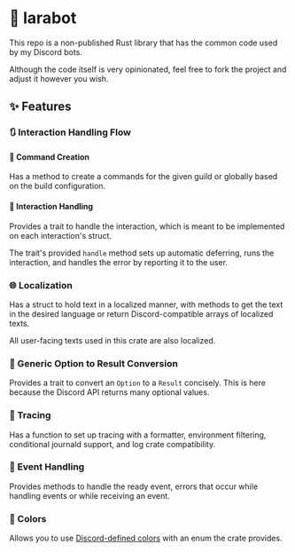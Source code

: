 # 🤖 larabot

This repo is a non-published Rust library that has the common code used by my Discord bots.

Although the code itself is very opinionated, feel free to fork the project and adjust it however you wish.

## ✨ Features

### 🔃 Interaction Handling Flow

#### 🫡 Command Creation

Has a method to create a commands for the given guild or globally based on the build configuration.

#### 🏃 Interaction Handling

Provides a trait to handle the interaction, which is meant to be implemented on each interaction's struct.

The trait's provided `handle` method sets up automatic deferring, runs the interaction, and handles the error by
reporting it to the user.

### 🌐 Localization

Has a struct to hold text in a localized manner, with methods to get the text in the desired language or return
Discord-compatible arrays of localized texts.

All user-facing texts used in this crate are also localized.

### 🙈 Generic Option to Result Conversion

Provides a trait to convert an `Option` to a `Result` concisely. This is here because the Discord API returns many
optional values.

### 📝 Tracing

Has a function to set up tracing with a formatter, environment filtering, conditional journald support, and log crate
compatibility.

### 📡 Event Handling

Provides methods to handle the ready event, errors that occur while handling events or while receiving an event.

### 🎨 Colors

Allows you to use [Discord-defined colors](https://discord.com/branding) with an enum the crate provides.
